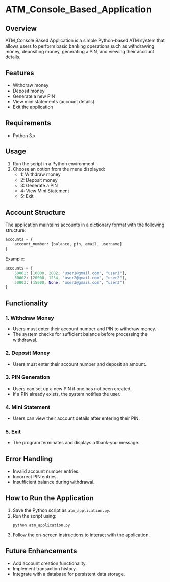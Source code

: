 # ATM_Console_Based_Application
## Overview
ATM_Console Based Application is a simple Python-based ATM system that allows users to perform basic banking operations such as withdrawing money, depositing money, generating a PIN, and viewing their account details.

## Features
- Withdraw money
- Deposit money
- Generate a new PIN
- View mini statements (account details)
- Exit the application

## Requirements
- Python 3.x

## Usage
1. Run the script in a Python environment.
2. Choose an option from the menu displayed:
   - 1: Withdraw money
   - 2: Deposit money
   - 3: Generate a PIN
   - 4: View Mini Statement
   - 5: Exit

## Account Structure
The application maintains accounts in a dictionary format with the following structure:
```python
accounts = {
    account_number: [balance, pin, email, username]
}
```
Example:
```python
accounts = {
    50001: [10000, 2002, "user1@gmail.com", "user1"],
    50002: [20000, 1234, "user2@gmail.com", "user2"],
    50003: [15000, None, "user3@gmail.com", "user3"]
}
```

## Functionality
### 1. Withdraw Money
- Users must enter their account number and PIN to withdraw money.
- The system checks for sufficient balance before processing the withdrawal.

### 2. Deposit Money
- Users must enter their account number and deposit an amount.

### 3. PIN Generation
- Users can set up a new PIN if one has not been created.
- If a PIN already exists, the system notifies the user.

### 4. Mini Statement
- Users can view their account details after entering their PIN.

### 5. Exit
- The program terminates and displays a thank-you message.

## Error Handling
- Invalid account number entries.
- Incorrect PIN entries.
- Insufficient balance during withdrawal.

## How to Run the Application
1. Save the Python script as `atm_application.py`.
2. Run the script using:
   ```sh
   python atm_application.py
   ```
3. Follow the on-screen instructions to interact with the application.

## Future Enhancements
- Add account creation functionality.
- Implement transaction history.
- Integrate with a database for persistent data storage.


